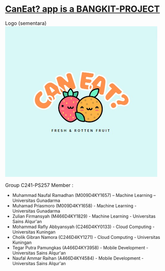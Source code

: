 # <ins>CanEat? app is a BANGKIT-PROJECT</ins>
<span style="font-size:12pt;">Logo (sementara)</span> <br />
![LOGOSEMENTARA!](LOGO-SEMENTARA.jpg)

<span style="font-size:12pt;">Group C241-PS257 Member :</span>
* Muhammad Naufal Ramadhan (M009D4KY1657) – Machine Learning – Universitas Gunadarma
* Muhamad Priasmoro (M009D4KY1658) - Machine Learning - Universitas Gunadarma
* Zulian Firmansyah (M466D4KY1829) - Machine Learning - Universitas Sains Alqur'an
* Mohammad Rafly Abbyansyah (C246D4KY0133) - Cloud Computing - Universitas Kuningan
* Cholik Gibran Namora (C246D4KY1271) - Cloud Computing - Universitas Kuningan
* Tegar Putra Pamungkas (A466D4KY3958) - Mobile Development - Universitas Sains Alqur'an 
*  Naufal Ammar Raihan (A466D4KY4584) - Mobile Development - Universitas Sains Alqur'an 
